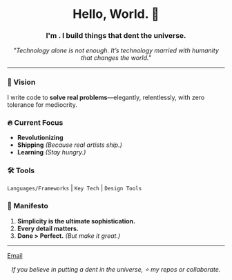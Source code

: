 <h1 align="center">Hello, World. 👋</h1>
<h3 align="center">I'm <Your Name>. I build things that <strong>dent the universe</strong>.</h3>

<p align="center">
  <em>
    "Technology alone is not enough. It’s technology married with humanity that changes the world."
  </em>
</p>

---

### **🚀 Vision**  
I write code to **solve real problems**—elegantly, relentlessly, with zero tolerance for mediocrity.  

### **🔥 Current Focus**  
- **Revolutionizing** <your domain>  
- **Shipping** <your project> *(Because real artists ship.)*  
- **Learning** <current obsession> *(Stay hungry.)*  

### **🛠 Tools**  
`Languages/Frameworks` | `Key Tech` | `Design Tools`  

### **📜 Manifesto**  
1. **Simplicity is the ultimate sophistication.**  
2. **Every detail matters.**  
3. **Done > Perfect.** *(But make it great.)*  

---

<p align="center">
  
  <a href="mailto:erickndeto202@gmail.com">Email</a>
</p>

<p align="center">
  <em>If you believe in putting a dent in the universe, ⭐️ my repos or collaborate.</em>
</p>
